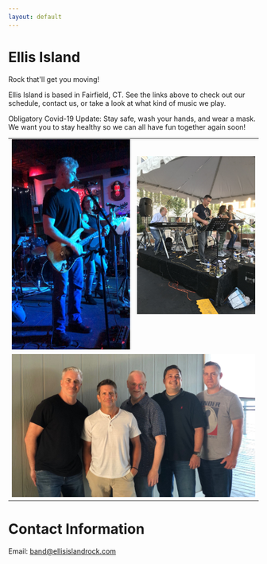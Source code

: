 ```yaml
---
layout: default
---
```


# Ellis Island
Rock that'll get you moving!

Ellis Island is based in Fairfield, CT. See the links above to check out our
schedule, contact us, or take a look at what kind of music we play.

Obligatory Covid-19 Update: Stay safe, wash your hands, and wear a mask. We
want you to stay healthy so we can all have fun together again soon!

<table width="100%">
  <tr style="vertical-align: top;">
    <td with="50%" style="align: top; text-align: left;">
      <a href="images/tim_and_jeannine_seagrape.jpg">
          <img src="images/tim_and_jeannine_seagrape.jpg" width="330" 
               alt="Tim and Jeannine at the Seagrape"/>
      </a>
    </td>
    <td with="50%" style="align: top; text-align: center;">
      <br/><br/>
      <a href="images/taste_of_fairfield.jpg">
        <img src="images/taste_of_fairfield.jpg" width="330"
             alt="On stage at A Taste of Fairfield"/>
      </a>
    </td>
  </tr>
  <tr style="vertical-align: top;">
    <td colspan="2" width="100%" style="align: top; text-align: center;">
      <a href="images/band_2021_08_05.jpg" width="100%">
        <img src="images/band_2021_08_05.jpg" width="100%"
             alt="The band standing for a photo at Penfield Beach, August 2021"/>
      </a>
    </td>
  </tr>
</table>

# Contact Information

Email: [band@ellisislandrock.com](mailto:band@ellisislandrock.com)
